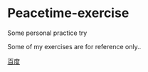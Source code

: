 # Peacetime-exercise
Some personal practice try

Some of my exercises are for reference only..

<a href="www.baidu.com">百度</a>